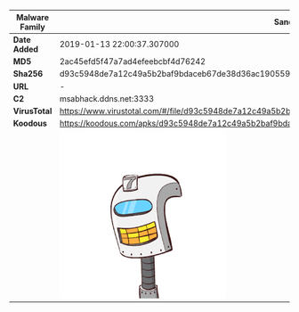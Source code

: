 | Malware Family | SandroRat                                                    |
| -------------- | ------------------------------------------------------------ |
| **Date Added** | 2019-01-13 22:00:37.307000                                                   |
| **MD5**        | 2ac45efd5f47a7ad4efeebcbf4d76242                             |
| **Sha256**     | d93c5948de7a12c49a5b2baf9bdaceb67de38d36ac190559d3fe9b9e16473453 |
| **URL**        | -                                                            |
| **C2**         | msabhack.ddns.net:3333 |
| **VirusTotal** | https://www.virustotal.com/#/file/d93c5948de7a12c49a5b2baf9bdaceb67de38d36ac190559d3fe9b9e16473453/detection |
| **Koodous**    | https://koodous.com/apks/d93c5948de7a12c49a5b2baf9bdaceb67de38d36ac190559d3fe9b9e16473453 |
|                | ![](../assets/d93c5948de7a12c49a5b2baf9bdaceb67de38d36ac190559d3fe9b9e16473453.png) |